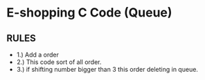  # E-shopping C Code (Queue)
 
 ## RULES 
 
 - 1.) Add a order <br/>
 - 2.) This code sort of all order. <br/>
 - 3.) if shifting number bigger than 3 this order deleting in queue. <br/> 
